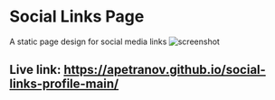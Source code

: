 # Social Links Page
A static page design for social media links
![screenshot](https://github.com/apetranov/social-links-profile-main/assets/88889737/a733dfc3-ef9e-493b-98bf-ef8d1bf76fcf)
## Live link: https://apetranov.github.io/social-links-profile-main/
